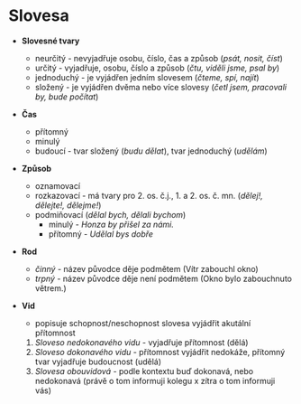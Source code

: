 # Slovesa
- **Slovesné tvary**
	- neurčitý - nevyjadřuje osobu, číslo, čas a způsob (*psát, nosit, číst*)
	- určitý - vyjadřuje, osobu, číslo a způsob (*čtu, viděli jsme, psal by*)
	- jednoduchý - je vyjádřen jedním slovesem (*čteme, spí, najít*)
	- složený - je vyjádřen dvěma nebo více slovesy (*četl jsem, pracovali by, bude počítat*)
- **Čas**
	- přítomný
	- minulý
	- budoucí - tvar složený (*budu dělat*), tvar jednoduchý (*udělám*)

- **Způsob**
	- oznamovací
	- rozkazovací - má tvary pro 2. os. č.j., 1. a 2. os. č. mn. (*dělej!, dělejte!, dělejme!*)
	- podmiňovací (*dělal bych, dělali bychom*)
		- minulý - *Honza by přišel za námi.*
		- přítomný - *Udělal bys dobře*

- **Rod**
	- *činný* - název původce děje podmětem (Vítr zabouchl okno)
	- *trpný* - název původce děje není podmětem (Okno bylo zabouchnuto větrem.)

- **Vid**
	- popisuje schopnost/neschopnost slovesa vyjádřit akutální přítomnost
	1) *Sloveso nedokonavého vidu* - vyjadřuje přítomnost (dělá)
	2) *Sloveso dokonavého vidu* - přítomnost vyjádřit nedokáže, přítomný tvar vyjadřuje budoucnost (udělá)
	3) *Slovesa obouvidová* - podle kontextu buď dokonavá, nebo nedokonavá (právě o tom informuji kolegu x zítra o tom informuji vás)